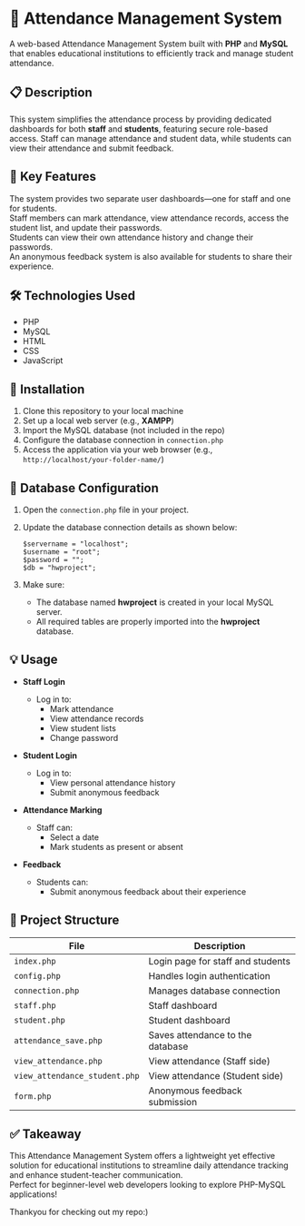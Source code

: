 # 📘 Attendance Management System

A web-based Attendance Management System built with **PHP** and **MySQL** that enables educational institutions to efficiently track and manage student attendance.


## 📋 Description

This system simplifies the attendance process by providing dedicated dashboards for both **staff** and **students**, featuring secure role-based access. Staff can manage attendance and student data, while students can view their attendance and submit feedback.


## 🌟 Key Features

The system provides two separate user dashboards—one for staff and one for students.  
Staff members can mark attendance, view attendance records, access the student list, and update their passwords.  
Students can view their own attendance history and change their passwords.  
An anonymous feedback system is also available for students to share their experience.


## 🛠 Technologies Used

- PHP  
- MySQL  
- HTML  
- CSS  
- JavaScript  


## 🚀 Installation

1. Clone this repository to your local machine
2. Set up a local web server (e.g., **XAMPP**)
3. Import the MySQL database (not included in the repo)
4. Configure the database connection in `connection.php`
5. Access the application via your web browser (e.g., `http://localhost/your-folder-name/`)


## 🔧 Database Configuration

1. Open the `connection.php` file in your project.
2. Update the database connection details as shown below:

    ```
    $servername = "localhost";
    $username = "root";
    $password = "";
    $db = "hwproject";
    ```

3. Make sure:
   - The database named **hwproject** is created in your local MySQL server.
   - All required tables are properly imported into the **hwproject** database.



## 💡 Usage

- **Staff Login**
  - Log in to:
    - Mark attendance
    - View attendance records
    - View student lists
    - Change password

- **Student Login**
  - Log in to:
    - View personal attendance history
    - Submit anonymous feedback

- **Attendance Marking**
  - Staff can:
    - Select a date
    - Mark students as present or absent

- **Feedback**
  - Students can:
    - Submit anonymous feedback about their experience
   
      
## 📁 Project Structure

| File                          | Description                             |
|-------------------------------|-----------------------------------------|
| `index.php`                   | Login page for staff and students       |
| `config.php`                  | Handles login authentication            |
| `connection.php`              | Manages database connection             |
| `staff.php`                   | Staff dashboard                         |
| `student.php`                 | Student dashboard                       |
| `attendance_save.php`         | Saves attendance to the database        |
| `view_attendance.php`         | View attendance (Staff side)            |
| `view_attendance_student.php` | View attendance (Student side)          |
| `form.php`                    | Anonymous feedback submission           |


## ✅ Takeaway

This Attendance Management System offers a lightweight yet effective solution for educational institutions to streamline daily attendance tracking and enhance student-teacher communication.  
Perfect for beginner-level web developers looking to explore PHP-MySQL applications!

Thankyou for checking out my repo:)
